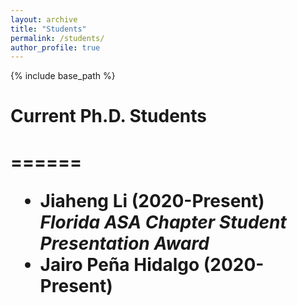 ```yaml
--- 
layout: archive
title: "Students"
permalink: /students/
author_profile: true
---
```


{% include base_path %}


<h1>Current Ph.D. Students<h1>
======
<ul>
<li>
Jiaheng Li (2020-Present)<br>
<i>Florida ASA Chapter Student Presentation Award</i>
</li>
<li>
Jairo Pe&#241;a Hidalgo (2020-Present)
</li>
</ul>


